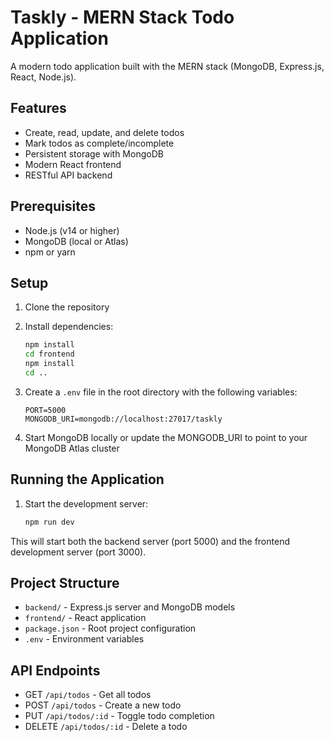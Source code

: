 # Taskly - MERN Stack Todo Application

A modern todo application built with the MERN stack (MongoDB, Express.js, React, Node.js).

## Features

- Create, read, update, and delete todos
- Mark todos as complete/incomplete
- Persistent storage with MongoDB
- Modern React frontend
- RESTful API backend

## Prerequisites

- Node.js (v14 or higher)
- MongoDB (local or Atlas)
- npm or yarn

## Setup

1. Clone the repository
2. Install dependencies:
   ```bash
   npm install
   cd frontend
   npm install
   cd ..
   ```

3. Create a `.env` file in the root directory with the following variables:
   ```
   PORT=5000
   MONGODB_URI=mongodb://localhost:27017/taskly
   ```

4. Start MongoDB locally or update the MONGODB_URI to point to your MongoDB Atlas cluster

## Running the Application

1. Start the development server:
   ```bash
   npm run dev
   ```

This will start both the backend server (port 5000) and the frontend development server (port 3000).

## Project Structure

- `backend/` - Express.js server and MongoDB models
- `frontend/` - React application
- `package.json` - Root project configuration
- `.env` - Environment variables

## API Endpoints

- GET `/api/todos` - Get all todos
- POST `/api/todos` - Create a new todo
- PUT `/api/todos/:id` - Toggle todo completion
- DELETE `/api/todos/:id` - Delete a todo